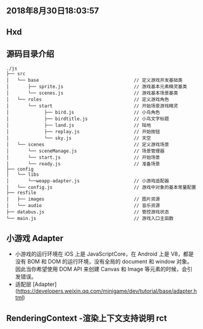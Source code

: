 ## 2018年8月30日18:03:57
## Hxd

## 源码目录介绍
```
./js
├── src 
│   └── base                                   // 定义游戏开发基础类
│       ├── sprite.js                          // 游戏基本元素精灵基类
│       └── scenes.js                          // 游戏基本场景基类
│   └── roles                                  // 定义游戏角色
│       └── start                              // 开始场景游戏精灵
│             ├── bird.js                      // 小鸟角色
│             ├── birdtitle.js                 // 小鸟文字标题
│             ├── land.js                      // 陆地
│             ├── replay.js                    // 开始按钮
│             └── sky.js                       // 天空
│   └── scenes                                 // 定义游戏场景
│       └── sceneManage.js                     // 场景管理器
│       └── start.js                           // 开始场景
│       └── ready.js                           // 准备场景
├── config
│   └── libs
│       └──weapp-adapter.js                    // 小游戏适配器
│   └── config.js                              // 游戏中对象的基本常量配置
├── resfile
│   ├── images                                 // 图片资源
│   └── audio                                  // 音乐资源
├── databus.js                                 // 管控游戏状态
└── main.js                                    // 游戏入口主函数

```

## 小游戏 Adapter
- 小游戏的运行环境在 iOS 上是 JavaScriptCore，在 Android 上是 V8，都是没有 BOM 和 DOM 的运行环境，没有全局的 document 和 window 对象。因此当你希望使用 DOM API 来创建 Canvas 和 Image 等元素的时候，会引发错误。
- 适配层 [Adapter] (https://developers.weixin.qq.com/minigame/dev/tutorial/base/adapter.html)

## RenderingContext -渲染上下文支持说明 rct 
